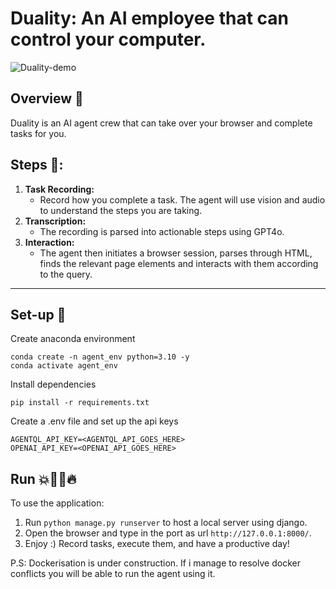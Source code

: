 # Duality: An AI employee that can control your computer.
![Duality-demo](https://github.com/user-attachments/assets/3d9fa8c5-fd6a-4cac-b392-f817ebab7481)

## Overview 🔎
Duality is an AI agent crew that can take over your browser and complete tasks for you. 

## Steps 🧰:
1. **Task Recording:**
    - Record how you complete a task. The agent will use vision and audio to understand the steps you are taking.
2. **Transcription:**
    - The recording is parsed into actionable steps using GPT4o.
3. **Interaction:**
    - The agent then initiates a browser session, parses through HTML, finds the relevant page elements and interacts with them according to the query.

---

## Set-up 🔧
Create anaconda environment
```
conda create -n agent_env python=3.10 -y 
conda activate agent_env
```

Install dependencies
```
pip install -r requirements.txt
```

Create a .env file and set up the api keys
```
AGENTQL_API_KEY=<AGENTQL_API_GOES_HERE>
OPENAI_API_KEY=<OPENAI_API_GOES_HERE>
```

## Run 💥🏃‍♂️🔥
To use the application:
1. Run ```python manage.py runserver``` to host a local server using django.
2. Open the browser and type in the port as url ```http://127.0.0.1:8000/```.
3. Enjoy :) Record tasks, execute them, and have a productive day!

P.S: Dockerisation is under construction. If i manage to resolve docker conflicts you will be able to run the agent using it.
